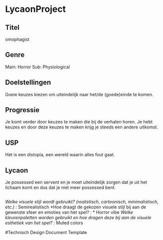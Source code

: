 # LycaonProject

## Titel
omophagist

## Genre
Main: Horror
Sub: Physiological

## Doelstellingen
Goeie keuzes kiezen om uiteindelijk naar het/de (goede)einde te komen.

## Progressie
Je komt verder door keuzes te maken die bij de verhalen horen. Je hebt keuzes en door deze keuzes te maken krijg je steeds een andere uitkomst.

## USP
Het is een distopia, een wereld waarin alles fout gaat.

## Lycaon
Je possessed een servent en je moet uiteindelijk zorgen dat je uit het lichaam komt en dus dat je niet meer possessed bent.

##
*Welke visuele stijl wordt gebruikt? (realistisch, cartoonisch, minimalistisch, etc.) :*  Semirealistisch
*Hoe draagt de gekozen visuele stijl bij aan de gewenste sfeer en emoties van het spel? : *  Horror vibe
*Welke kleurenpaletten worden gebruikt en hoe dragen deze bij aan de visuele esthetiek van het spel? :* Muted colors


#Technisch Design Document Template
